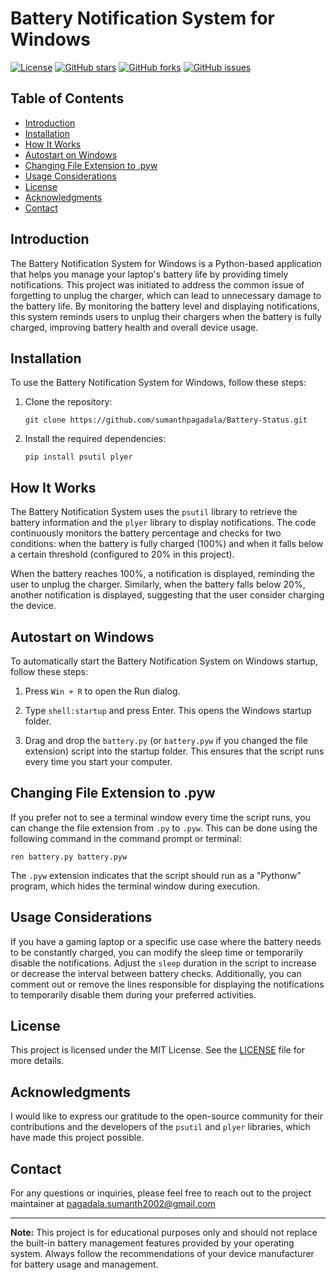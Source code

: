 # Battery Notification System for Windows

[![License](https://img.shields.io/badge/license-MIT-blue.svg)](https://github.com/sumanthpagadala/Battery-Status/blob/main/LICENSE)
[![GitHub stars](https://img.shields.io/github/stars/sumanthpagadala/Battery-Status.svg)](https://github.com/sumanthpagadala/Battery-Status/stargazers)
[![GitHub forks](https://img.shields.io/github/forks/sumanthpagadala/Battery-Status.svg)](https://github.com/sumanthpagadala/Battery-Status/network)
[![GitHub issues](https://img.shields.io/github/issues/sumanthpagadala/Battery-Status.svg)](https://github.com/sumanthpagadala/Battery-Status/issues)

## Table of Contents

- [Introduction](#introduction)
- [Installation](#installation)
- [How It Works](#how-it-works)
- [Autostart on Windows](#autostart-on-windows)
- [Changing File Extension to .pyw](#changing-file-extension-to-pyw)
- [Usage Considerations](#usage-considerations)
- [License](#license)
- [Acknowledgments](#acknowledgments)
- [Contact](#contact)

## Introduction

The Battery Notification System for Windows is a Python-based application that helps you manage your laptop's battery life by providing timely notifications. This project was initiated to address the common issue of forgetting to unplug the charger, which can lead to unnecessary damage to the battery life. By monitoring the battery level and displaying notifications, this system reminds users to unplug their chargers when the battery is fully charged, improving battery health and overall device usage.

## Installation

To use the Battery Notification System for Windows, follow these steps:

1. Clone the repository:

   ```shell
   git clone https://github.com/sumanthpagadala/Battery-Status.git
   ```

2. Install the required dependencies:

   ```shell
   pip install psutil plyer
   ```

## How It Works

The Battery Notification System uses the `psutil` library to retrieve the battery information and the `plyer` library to display notifications. The code continuously monitors the battery percentage and checks for two conditions: when the battery is fully charged (100%) and when it falls below a certain threshold (configured to 20% in this project).

When the battery reaches 100%, a notification is displayed, reminding the user to unplug the charger. Similarly, when the battery falls below 20%, another notification is displayed, suggesting that the user consider charging the device.

## Autostart on Windows

To automatically start the Battery Notification System on Windows startup, follow these steps:

1. Press `Win + R` to open the Run dialog.

2. Type `shell:startup` and press Enter. This opens the Windows startup folder.

3. Drag and drop the `battery.py` (or `battery.pyw` if you changed the file extension) script into the startup folder. This ensures that the script runs every time you start your computer.

## Changing File Extension to .pyw

If you prefer not to see a terminal window every time the script runs, you can change the file extension from `.py` to `.pyw`. This can be done using the following command in the command prompt or terminal:

```shell
ren battery.py battery.pyw
```

The `.pyw` extension indicates that the script should run as a "Pythonw" program, which hides the terminal window during execution.

## Usage Considerations

If you have a gaming laptop or a specific use case where the battery needs to be constantly charged, you can modify the sleep time or temporarily disable the notifications. Adjust the `sleep` duration in the script to increase or decrease the interval between battery checks. Additionally, you can comment out or remove the lines responsible for displaying the notifications to temporarily disable them during your preferred activities.

## License

This project is licensed under the MIT License. See the [LICENSE](https://github.com/sumanthpagadala/Battery-Status/blob/main/LICENSE) file for more details.

## Acknowledgments

I would like to express our gratitude to the open-source community for their contributions and the developers of the `psutil` and `plyer` libraries, which have made this project possible.

## Contact

For any questions or inquiries, please feel free to reach out to the project maintainer at pagadala.sumanth2002@gmail.com

---

**Note:** This project is for educational purposes only and should not replace the built-in battery management features provided by your operating system. Always follow the recommendations of your device manufacturer for battery usage and management.
